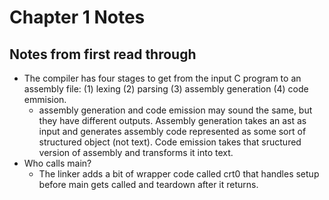 # Chapter 1 Notes

## Notes from first read through

- The compiler has four stages to get from the input C program to an assembly file: (1) lexing (2) parsing (3) assembly generation (4) code emmision.
  - assembly generation and code emission may sound the same, but they have different outputs. Assembly generation takes an ast as input and generates assembly code represented as some sort of structured object (not text). Code emission takes that sructured version of assembly and transforms it into text.
- Who calls main?
  - The linker adds a bit of wrapper code called crt0 that handles setup before main gets called and teardown after it returns.
